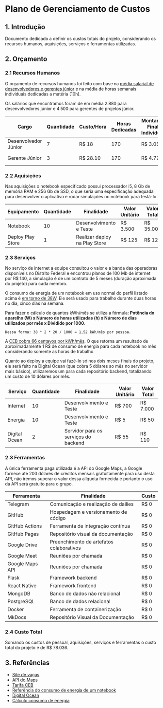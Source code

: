 # Plano de Gerenciamento de Custos

## 1. Introdução 
Documento dedicado a definir os custos totais do projeto, considerando os recursos humanos, aquisições, serviços e ferramentas utilizadas. 

## 2. Orçamento

### 2.1 Recursos Humanos
O orçamento de recursos humanos foi feito com base na [média salarial de desenvolvedores e gerentes júnior](https://www.glassdoor.com.br/) e na média de horas semanais individuais dedicadas a matéria (10h).

Os salários que encontramos foram de em média 2.880 para desenvolvedores júnior e 4.500 para gerentes de projetos júnior.

| Cargo | Quantidade | Custo/Hora | Horas Dedicadas | Montante Final Individual | Montante Final Geral |
|---|---|---|---|---|---|
| Desenvolvedor Júnior | 7 | R$ 18 | 170 | R$ 3.060 | R$ 21.420 | 
| Gerente Júnior | 3 | R$ 28.10 | 170 | R$ 4.777 | R$ 14.331 |

### 2.2 Aquisições
Nas aquisições o notebook especificado possui processador i5, 8 Gb de memória RAM e 256 Gb de SSD, o que seria uma especificação adequada para desenvolver o aplicativo e rodar simulações no notebook para testá-lo.

| Equipamento | Quantidade | Finalidade | Valor Unitário | Valor Total |
|---|---|---|---|---|
| Notebook | 10 | Desenvolvimento e Teste | R$ 3.500 | R$ 35.000 |
| Deploy Play Store | 1 | Realizar deploy na Play Store | R$ 125 | R$ 125 |

### 2.3 Serviços
No serviço de internet a equipe consultou o valor e a banda das operadoras disponíveis no Distrito Federal e encontrou planos de 100 Mb de internet por R$ 140, a simulação é de um contrato de 5 meses (duração aproximada do projeto) para cada membro.

O consumo de energia de um notebook em uso normal do perfil listado acima é [em torno de 38W](https://www.notebookcheck.net/Acer-Aspire-5-A515-54G-Review-Laptop-for-Casual-Gamers.459883.0.html#toc-emissions-energy-management). Ele será usado para trabalho durante duas horas no dia, cinco dias na semana.

Para fazer o cálculo de quantos kWh/mês se utiliza a fórmula: **Potência do aparelho (W) x Número de horas utilizadas (h) x Número de dias utilizados por mês x Dividido por 1000**. 
    
    Dessa forma: 38 * 2 * 20 / 1000 = 1,52 kWh/mês por pessoa. 
    
A [CEB cobra 66 centavos por kWh/mês](http://simuladortarifabranca.ceb.com.br/public/index/step-resultado/perfil/2). O que retorna um resultado de aproximadamente 1 R$ de consumo de energia para cada notebook no mês considerando somente as horas de trabalho. 

Quanto ao deploy a equipe vai fazê-lo só nos dois meses finais do projeto, ele será feito na Digital Ocean (que cobra 5 dólares ao mês no servidor mais básico), utilizaremos um para cada repositório backend, totalizando um custo de 10 dólares por mês.

| Serviço | Quantidade | Finalidade | Valor Unitário | Valor Total |
|---|---|---|---|---|
| Internet | 10 | Desenvolvimento e Teste | R$ 700 | R$ 7.000 |
| Energia | 10 | Desenvolvimento e Teste | R$ 5 | R$ 50 |
| Digital Ocean | 2 | Servidor para os serviços do backend | R$ 55 | R$ 110 |

### 2.3 Ferramentas
A única ferramenta paga utilizada é a API do Google Maps, a Google fornece até 200 dólares de créditos mensais gratuitamente para uso desta API, não iremos superar o valor dessa alíquota fornecida e portanto o uso da API será gratuito para o grupo.

| Ferramenta | Finalidade | Custo |
|---|---|---|
| Telegram | Comunicação e realização de dailies | R$ 0 |
| GitHub | Hospedagem e versionamento de código | R$ 0 |
| GitHub Actions | Ferramenta de integração contínua | R$ 0 |
| GitHub Pages | Repositório visual da documentação | R$ 0 |
| Google Drive | Preenchimento de artefatos colaborativos | R$ 0 |
| Google Meet | Reuniões por chamada | R$ 0 |
| Google Maps API | Reuniões por chamada | R$ 0 |
| Flask | Framework backend | R$ 0 |
| React Native | Framework frontend | R$ 0 |
| MongoDB | Banco de dados não relacional | R$ 0 |
| PostgreSQL | Banco de dados relacional | R$ 0 |
| Docker | Ferramenta de containerização | R$ 0 |
| MkDocs | Repositório Visual da Documentação | R$ 0 |

### 2.4 Custo Total
Somando os custos de pessoal, aquisições, serviços e ferramentas o custo total do projeto é de R$ 78.036.

## 3. Referências
* [Site de vagas](https://www.glassdoor.com.br/)
* [API do Maps](https://cloud.google.com/maps-platform/pricing/)
* [Tarifa CEB](http://simuladortarifabranca.ceb.com.br/public/index/step-resultado/perfil/2http://simuladortarifabranca.ceb.com.br/public/index/step-resultado/perfil/2)
* [Referência do consumo de energia de um notebook](https://www.notebookcheck.net/Acer-Aspire-5-A515-54G-Review-Laptop-for-Casual-Gamers.459883.0.html#toc-emissions-energy-management)
* [Digital Ocean](https://www.digitalocean.com/pricing/calculator/)
* [Cálculo consumo de energia](https://www.magazineluiza.com.br/portaldalu/calcule-o-consumo-de-energia/5521)